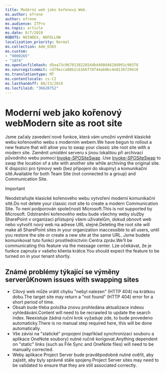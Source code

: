 ```yaml
---
title: Moderní web jako kořenový Web.
ms.author: efrene
author: efrene
ms.audience: ITPro
ms.topic: article
ms.date: 8/7/2019
ROBOTS: NOINDEX, NOFOLLOW
localization_priority: Normal
ms.collection: Adm_O365
ms.custom:
- "9000265"
- "1874"
ms.openlocfilehash: d5ea73c967013822854dbd408d4628d991c90378
ms.sourcegitcommit: cd79ecca88b2cb166f78f44ab8bc4e8136729418
ms.translationtype: MT
ms.contentlocale: cs-CZ
ms.lasthandoff: 08/23/2019
ms.locfileid: "36620752"
---
```

# <a name="modern-site-as-root-site"></a><span data-ttu-id="ee5bc-102">Moderní web jako kořenový web</span><span class="sxs-lookup"><span data-stu-id="ee5bc-102">Modern site as root site</span></span>

<span data-ttu-id="ee5bc-103">Jsme začaly zavedení nové funkce, která vám umožní vyměnit klasické webu kořenového webu s moderním webem.</span><span class="sxs-lookup"><span data-stu-id="ee5bc-103">We have begun to rollout a new feature that will allow you to swap your classic site root site with a modern site.</span></span> <span data-ttu-id="ee5bc-104">Zaměnit umístění serveru s jinou lokalitou při archivaci původního webu pomocí [Invoke-SPOSiteSwap](https://docs.microsoft.com/powershell/module/sharepoint-online/invoke-spositeswap?view=sharepoint-ps) .</span><span class="sxs-lookup"><span data-stu-id="ee5bc-104">Use [Invoke-SPOSiteSwap](https://docs.microsoft.com/powershell/module/sharepoint-online/invoke-spositeswap?view=sharepoint-ps) to swap the location of a site with another site while archiving the original site.</span></span> <span data-ttu-id="ee5bc-105">K dispozici pro týmový web (bez připojení do skupiny) a komunikační sítě.</span><span class="sxs-lookup"><span data-stu-id="ee5bc-105">Available for both Team Site (not connected to a group) and Communication Site.</span></span> 

>[!Important]
> <span data-ttu-id="ee5bc-106">Neodstraňujte klasické kořenového webu vytvoření moderní komunikační sítě.</span><span class="sxs-lookup"><span data-stu-id="ee5bc-106">Do not delete your classic root site to create a modern Communication Site.</span></span> <span data-ttu-id="ee5bc-107">To není podporován společností Microsoft.</span><span class="sxs-lookup"><span data-stu-id="ee5bc-107">This is not supported by Microsoft.</span></span> <span data-ttu-id="ee5bc-108">Odstranění kořenového webu bude všechny weby služby SharePoint v organizaci přístupný všem uživatelům, dokud obnovit web nebo vytvořit nový web na adrese URL stejné.</span><span class="sxs-lookup"><span data-stu-id="ee5bc-108">Deleting the root site will make all SharePoint sites in your organization inaccessible to all users, until you restore the site or create a new site at the same URL.</span></span> <span data-ttu-id="ee5bc-109">Jsme budete komunikovat tuto funkci prostřednictvím Centra zpráv.</span><span class="sxs-lookup"><span data-stu-id="ee5bc-109">We’ll be communicating this feature via the message center.</span></span> <span data-ttu-id="ee5bc-110">Lze očekávat, že je funkce zapnuta v vašeho klienta krátce.</span><span class="sxs-lookup"><span data-stu-id="ee5bc-110">You should expect the feature to be turned on in your tenant shortly.</span></span>

## <a name="known-issues-with-swapping-sites"></a><span data-ttu-id="ee5bc-111">Známé problémy týkající se výměny serverů</span><span class="sxs-lookup"><span data-stu-id="ee5bc-111">Known issues with swapping sites</span></span>
- <span data-ttu-id="ee5bc-112">Cílový web může vrátit chybu "nebyl nalezen" (HTTP 404) na krátkou dobu.</span><span class="sxs-lookup"><span data-stu-id="ee5bc-112">The target site may return a "not found" (HTTP 404) error for a short period of time.</span></span>
- <span data-ttu-id="ee5bc-113">Obsah bude třeba položka znovu prohledána aktualizace indexu vyhledávání.</span><span class="sxs-lookup"><span data-stu-id="ee5bc-113">Content will need to be recrawled to update the search index.</span></span> <span data-ttu-id="ee5bc-114">Neexistuje žádná ruční krok vyžaduje zde, to bude provedeno automaticky.</span><span class="sxs-lookup"><span data-stu-id="ee5bc-114">There is no manual step required here, this will be done automatically.</span></span>
- <span data-ttu-id="ee5bc-115">Vše závisí na "statické" propojení (například synchronizaci souboru a aplikace OneNote soubory) nutné ručně korigovat.</span><span class="sxs-lookup"><span data-stu-id="ee5bc-115">Anything dependent on "static" links (such as File Sync and OneNote files) will need to be manually corrected.</span></span>
- <span data-ttu-id="ee5bc-116">Weby aplikace Project Server bude pravděpodobně nutné ověřit, aby zajistit, aby byly správně stále spojeny.</span><span class="sxs-lookup"><span data-stu-id="ee5bc-116">Project Server sites may need to be validated to ensure that they are still associated correctly.</span></span> 
